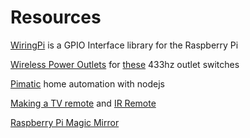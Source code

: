 # Resources
[WiringPi](https://projects.drogon.net/raspberry-pi/wiringpi/download-and-install/) is a GPIO Interface library for the Raspberry Pi

[Wireless Power Outlets](https://timleland.com/wireless-power-outlets/) for [these](https://www.amazon.com/gp/product/B00DQELHBS/) 433hz outlet switches

[Pimatic](https://pimatic.org/) home automation with nodejs

[Making a TV remote](http://raspberrypi.stackexchange.com/questions/22433/what-hardware-do-i-need-to-turn-raspberry-pi-into-a-tv-remote-controller) and [IR Remote](http://www.lirc.org/)

[Raspberry Pi Magic Mirror](http://www.whatimade.today/easily-build-a-magic-mirror-with-a-raspberry-pi-and-standard-50x50-cm-ikea-frame/)
